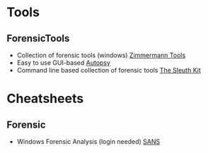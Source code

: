 # Tools
## ForensicTools
- Collection of forensic tools (windows) [Zimmermann Tools](https://ericzimmerman.github.io/#!index.md)
- Easy to use GUI-based [Autopsy](https://www.autopsy.com/)
- Command line based collection of forensic tools [The Sleuth Kit](http://sleuthkit.org/)

# Cheatsheets
## Forensic
- Windows Forensic Analysis (login needed) [SANS](https://www.sans.org/posters/windows-forensic-analysis/)